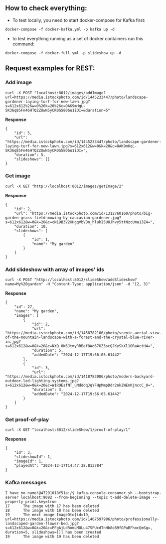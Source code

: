 ## How to check everything:

- To test locally, you need to start docker-compose for Kafka first:
```
docker-compose -f docker-kafka.yml -p kafka up -d   
```
- to test everything running as a set of docker containers run this command:
```
docker-compose -f docker-full.yml -p slideshow up -d
```

## Request examples for REST:

### Add image

``` 
curl -X POST "localhost:8012/images/addImage?url=https://media.istockphoto.com/id/1445233447/photo/landscape-gardener-laying-turf-for-new-lawn.jpg?s=612x612%26w=0%26k=20%26c=OAK9mHqL-5K36q85Fn46HTQZZUwN5yCR0GS80bu1iOI=&duration=5"
```

**Response**

    {
        "id": 5,
        "url": "https://media.istockphoto.com/id/1445233447/photo/landscape-gardener-laying-turf-for-new-lawn.jpg?s=612x612&w=0&k=20&c=OAK9mHqL-5K36q85Fn46HTQZZUwN5yCR0GS80bu1iOI=",
        "duration": 5,
        "slideshows": []
    }

### Get image
```  
curl -X GET "http://localhost:8012/images/getImage/2"
``` 

**Response**

    {
        "id": 2,
        "url": "https://media.istockphoto.com/id/1312760160/photo/big-garden-grass-field-mowing-by-caucasian-gardener.jpg?s=612x612&w=0&k=20&c=cN19B3V2XHgqVbVBn_hlukI5U8Jhvy5ttNzcUma13Z4=",
        "duration": 10,
        "slideshows": [
            {
                "id": 1,
                "name": "My garden"
            }
        ]
    }



### Add slideshow with array of images' ids
```  
curl -X POST "http://localhost:8012/slideShow/addSlideshow?name=My%20garden" -H "Content-Type: application/json" -d "[2, 3]"
``` 

**Response** 

    {
        "id": 27,
        "name": "My garden",
        "images": [
            {
                "id": 2,
                "url": "https://media.istockphoto.com/id/1458782106/photo/scenic-aerial-view-of-the-mountain-landscape-with-a-forest-and-the-crystal-blue-river-in.jpg?s=612x612&w=0&k=20&c=NXQ_OK6JtmyRRBef8Wd67UZ3scQJKySkXl1ORaActH4=",
                "duration": 5,
                "addedDate": "2024-12-17T19:56:05.61442"
            },
            {
                "id": 3,
                "url": "https://media.istockphoto.com/id/1418783006/photo/modern-backyard-outdoor-led-lighting-systems.jpg?s=612x612&w=0&k=20&c=W1ROEsfNT_uNdddqJqYFHpMmpDdr2nkZWEnKjnccC_U=",
                "duration": 3,
                "addedDate": "2024-12-17T19:56:05.61442"
            }
        ]
    }

### Get proof-of-play

``` 
curl -X GET "localhost:8012/slideShow/1/proof-of-play/1"
``` 

**Response**

    {
        "id": 3,
        "slideshowId": 1,
        "imageId": 1,
        "playedAt": "2024-12-17T14:47:38.813784"
    }

### Kafka messages

```
I have no name!@47291018f51a:/$ kafka-console-consumer.sh --bootstrap-server localhost:9092 --from-beginning --topic t-add-delete-image --property print.key=true
17      The image with 17 has been deleted
18      The image with 18 has been deleted
19      The next image ImageDto[id=19, url=https://media.istockphoto.com/id/1467597986/photo/professionally-landscaped-garden-flower-bed.jpg?s=612x612&w=0&k=20&c=PFgAjLdRomLMOLu47SPUcdTnHb8o89fGPaBFhocQmSg=, duration=5, slideshows=[]] has been created
19      The image with 19 has been deleted

```